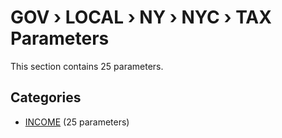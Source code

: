 # GOV › LOCAL › NY › NYC › TAX Parameters

This section contains 25 parameters.

## Categories

- [INCOME](income/index.md) (25 parameters)
